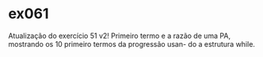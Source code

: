 # ex061
Atualização do exercício 51 v2!  Primeiro termo e a razão de uma PA, mostrando os 10 primeiro termos da progressão usan- do a estrutura while.
